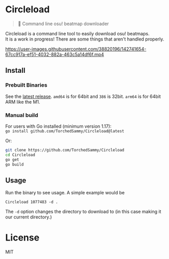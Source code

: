 # Circleload
> 📩 Command line osu! beatmap downloader

Circleload is a command line tool to easily download osu! beatmaps.  
It is a work in progress! There are some things that aren't handled properly.

https://user-images.githubusercontent.com/38820196/142741654-67cc917a-ef51-4032-882a-463c5a14df6f.mp4

## Install
### Prebuilt Binaries
See the [latest release](https://github.com/TorchedSammy/Circleload/releases/latest).
`amd64` is for 64bit and `386` is 32bit. `arm64` is for 64bit ARM like the M1.

### Manual build
For users with Go installed (minimum version 1.17):  
`go install github.com/TorchedSammy/Circleload@latest`

Or:  
```sh
git clone https://github.com/TorchedSammy/Circleload
cd Circleload
go get
go build
```

## Usage
Run the binary to see usage. A simple example would be
```
Circleload 1077483 -d .
```  
The `-d` option changes the directory to download to (in this case making it our current directory.)

# License
MIT


